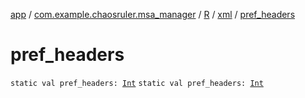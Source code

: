 [app](../../../index.md) / [com.example.chaosruler.msa_manager](../../index.md) / [R](../index.md) / [xml](index.md) / [pref_headers](.)

# pref_headers

`static val pref_headers: `[`Int`](https://kotlinlang.org/api/latest/jvm/stdlib/kotlin/-int/index.html)
`static val pref_headers: `[`Int`](https://kotlinlang.org/api/latest/jvm/stdlib/kotlin/-int/index.html)